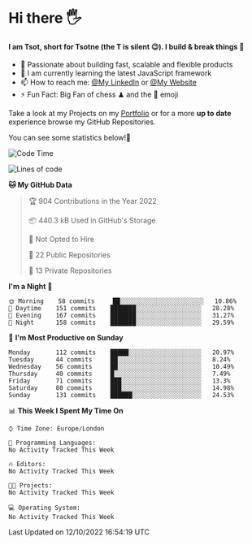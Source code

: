 # Hi there :raised_hand_with_fingers_splayed:
#### I am Tsot, short for Tsotne (the T is silent :wink:). I build & break things :space_invader:
- :telescope: Passionate about building fast, scalable and flexible products
- :seedling: I am currently learning the latest JavaScript framework 
- :mailbox: How to reach me: [@My LinkedIn](https://www.linkedin.com/in/tsotne-gvadzabia/) or [@My Website](https://tsotne.co.uk/contact)
- :zap: Fun Fact: Big Fan of chess ♟ and the 👾 emoji

Take a look at my Projects on my [Portfolio](https://tsotne.co.uk/) or for a more **up to date** experience browse my GitHub Repositories.

You can see some statistics below!:space_invader:
<!--START_SECTION:waka-->
![Code Time](http://img.shields.io/badge/Code%20Time-761%20hrs%202%20mins-blue)

![Lines of code](https://img.shields.io/badge/From%20Hello%20World%20I%27ve%20Written-624%20Thousand%20lines%20of%20code-blue)

**🐱 My GitHub Data** 

> 🏆 904 Contributions in the Year 2022
 > 
> 📦 440.3 kB Used in GitHub's Storage 
 > 
> 🚫 Not Opted to Hire
 > 
> 📜 22 Public Repositories 
 > 
> 🔑 13 Private Repositories  
 > 
**I'm a Night 🦉** 

```text
🌞 Morning    58 commits     ██░░░░░░░░░░░░░░░░░░░░░░░   10.86% 
🌆 Daytime    151 commits    ███████░░░░░░░░░░░░░░░░░░   28.28% 
🌃 Evening    167 commits    ███████░░░░░░░░░░░░░░░░░░   31.27% 
🌙 Night      158 commits    ███████░░░░░░░░░░░░░░░░░░   29.59%

```
📅 **I'm Most Productive on Sunday** 

```text
Monday       112 commits    █████░░░░░░░░░░░░░░░░░░░░   20.97% 
Tuesday      44 commits     ██░░░░░░░░░░░░░░░░░░░░░░░   8.24% 
Wednesday    56 commits     ██░░░░░░░░░░░░░░░░░░░░░░░   10.49% 
Thursday     40 commits     █░░░░░░░░░░░░░░░░░░░░░░░░   7.49% 
Friday       71 commits     ███░░░░░░░░░░░░░░░░░░░░░░   13.3% 
Saturday     80 commits     ███░░░░░░░░░░░░░░░░░░░░░░   14.98% 
Sunday       131 commits    ██████░░░░░░░░░░░░░░░░░░░   24.53%

```


📊 **This Week I Spent My Time On** 

```text
⌚︎ Time Zone: Europe/London

💬 Programming Languages: 
No Activity Tracked This Week

🔥 Editors: 
No Activity Tracked This Week

🐱‍💻 Projects: 
No Activity Tracked This Week

💻 Operating System: 
No Activity Tracked This Week

```


 Last Updated on 12/10/2022 16:54:19 UTC
<!--END_SECTION:waka-->
